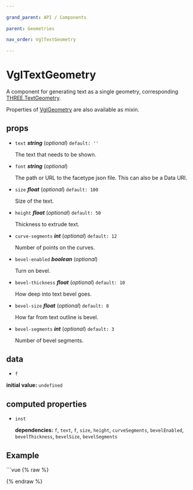 ```yaml
---
          
grand_parent: API / Components
          
parent: Geometries
          
nav_order: VglTextGeometry
          
---
```

# VglTextGeometry 

A component for generating text as a single geometry,
corresponding [THREE.TextGeometry](https://threejs.org/docs/index.html#api/geometries/TextGeometry).

Properties of [VglGeometry](../core/vgl-geometry) are also available as mixin. 

## props 

- `text` ***string*** (*optional*) `default: ''` 

  The text that needs to be shown. 

- `font` ***string*** (*optional*) 

  The path or URL to the facetype json file. This can also be a Data URI. 

- `size` ***float*** (*optional*) `default: 100` 

  Size of the text. 

- `height` ***float*** (*optional*) `default: 50` 

  Thickness to extrude text. 

- `curve-segments` ***int*** (*optional*) `default: 12` 

  Number of points on the curves. 

- `bevel-enabled` ***boolean*** (*optional*) 

  Turn on bevel. 

- `bevel-thickness` ***float*** (*optional*) `default: 10` 

  How deep into text bevel goes. 

- `bevel-size` ***float*** (*optional*) `default: 8` 

  How far from text outline is bevel. 

- `bevel-segments` ***int*** (*optional*) `default: 3` 

  Number of bevel segments. 

## data 

- `f` 

**initial value:** `undefined` 

## computed properties 

- `inst` 

   **dependencies:** `f`, `text`, `f`, `size`, `height`, `curveSegments`, `bevelEnabled`, `bevelThickness`, `bevelSize`, `bevelSegments` 



## Example
              
<div class="code-example"><div class="max-width-1-2">
                <vgl-text-geometry-example class="aspect-1618-1000"></vgl-text-geometry-example>
              
</div></div>
```vue
{% raw %}<template>
  <div>
    <vgl-renderer
      antialias
      camera="camera"
      scene="scene"
    >
      <vgl-scene name="scene">
        <vgl-text-geometry
          name="text"
          font="/js/vendor/helvetiker_regular.typeface.json"
          :text="text"
        />
        <vgl-mesh-standard-material name="std" />
        <vgl-mesh
          geometry="text"
          material="std"
          position="-750 0 0"
        />
        <vgl-ambient-light color="#ffeecc" />
        <vgl-directional-light position="0 1 2" />
      </vgl-scene>
      <vgl-perspective-camera
        orbit-position="1000 1.3 0.3"
        name="camera"
      />
    </vgl-renderer>

    <aside class="control-panel">
      <label>Text<input
        v-model="text"
        type="text"
      ></label>
    </aside>
  </div>
</template>

<script>
export default {
  data: () => ({
    text: 'Text to be displayed.',
  }),
};
</script>
{% endraw %}
```